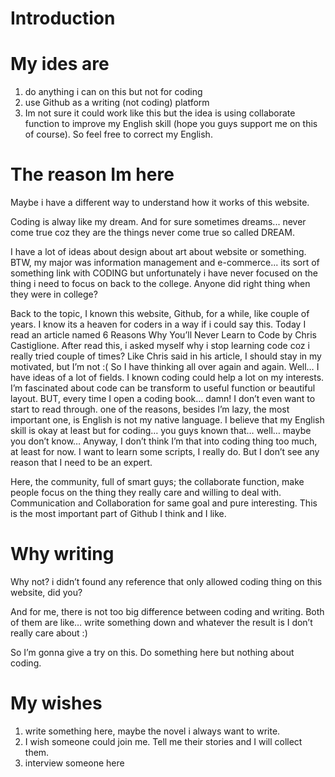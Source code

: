 Introduction
=======

My ides are
=======
1. do anything i can on this but not for coding
2. use Github as a writing (not coding) platform
3. Im not sure it could work like this but the idea is using collaborate function to improve my English skill (hope you guys support me on this of course). So feel free to correct my English.

The reason Im here
=======
Maybe i have a different way to understand how it works of this website.

Coding is alway like my dream. And for sure sometimes dreams... never come true coz they are the things never come true so called DREAM.

I have a lot of ideas about design about art about website or something. BTW, my major was information management and e-commerce... its sort of something link with CODING but unfortunately i have never focused on the thing i need to focus on back to the college. Anyone did right thing when they were in college?

Back to the topic, I known this website, Github, for a while, like couple of years. I know its a heaven for coders in a way if i could say this. Today I read an article named 6 Reasons Why You’ll Never Learn to Code by Chris Castiglione. After read this, i asked myself why i stop learning code coz i really tried couple of times? Like Chris said in his article, I should stay in my motivated, but I’m not :( So I have thinking all over again and again. Well… I have ideas of a lot of fields. I known coding could help a lot on my interests. I’m fascinated about code can be transform to useful function or beautiful layout.
BUT, every time I open a coding book… damn! I don’t even want to start to read through. one of the reasons, besides I’m lazy, the most important one, is English is not my native language. I believe that my English skill is okay at least but for coding… you guys known that… well… maybe you don’t know…
Anyway, I don’t think I’m that into coding thing too much, at least for now. I want to learn some scripts, I really do. But I don’t see any reason that I need to be an expert.

Here, the community, full of smart guys; the collaborate function, make people focus on the thing they really care and willing to deal with.
Communication and Collaboration for same goal and pure interesting. This is the most important part of Github I think and I like.

Why writing
=======
Why not? i didn’t found any reference that only allowed coding thing on this website, did you?

And for me, there is not too big difference between coding and writing. Both of them are like… write something down and whatever the result is I don’t really care about :) 

So I’m gonna give a try on this. Do something here but nothing about coding.   

My wishes
=======
1. write something here, maybe the novel i always want to write.
2. I wish someone could join me. Tell me their stories and I will collect them.
3. interview someone here
